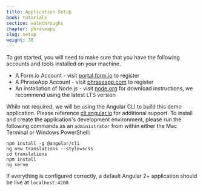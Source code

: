 ```yaml
---
title: Application Setup
book: tutorials
section: walkthroughs
chapter: phraseapp
slug: setup
weight: 30
---
```

To get started, you will need to make sure that you have the following accounts and tools installed on your machine.

 - A Form.io Account - visit [portal.form.io](https://portal.form.io) to register
 - A PhraseApp Account - visit [phraseapp.com](https://phraseapp.com/en/signup) to register
 - An installation of Node.js - visit [node.org](https://nodejs.org/en/) for download instructions, we recommend using the latest LTS version
 
While not required, we will be using the Angular CLI to build this demo application. Please reference [cli.angular.io](https://cli.angular.io/) for additional support. 
To install and create the application's development environment, please run the following commands as an `administrator` from within either the Mac Terminal or Windows PowerShell:

```
npm install -g @angular/cli
ng new translations --style=scss
cd translations
npm install
ng serve
```

If everything is configured correctly, a default Angular 2+ application should be live at `localhost:4200`.





